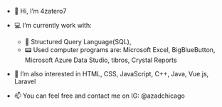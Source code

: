 - 👋 Hi, I’m 4zatero7

- 💻 I’m currently work with: 
    - 🌱 Structured Query Language(SQL), 
    - 📟  Used computer programs are: Microsoft Excel, BigBlueButton, Microsoft Azure Data Studio, tibros, Crystal Reports  

- 💞️ I’m also interested in HTML, CSS, JavaScript, C++, Java, Vue.js, Laravel

- 📫 You can feel free and contact me on IG: @azadchicago
